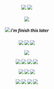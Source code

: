 <div align="center"> 

  ![](https://komarev.com/ghpvc/?username=LoveCrime&style=flat&color=54433B&base=19274&label=Visitors!) ![](https://gifcity.carrd.co/assets/images/gallery01/cbeceb71.gif?v=47652796)
<div align="center">
 <h5 align="center">
   <img src="https://files.catbox.moe/jtmnqh.png">
   
   <div align="center">
 <h5 align="center">
   <img src="https://files.catbox.moe/v0vhmq.png">
   i'm finish this later

 <h5 align="center">
   <a href="https://rentry.co/her6es/"><img src="https://files.catbox.moe/375cee.png"></img></a> <a href="https://lovecrime.atabook.org/"><img src="https://files.catbox.moe/ab56kk.png"></img></a> <a href="https://retrospring.net/@lovecrime"><img src="https://files.catbox.moe/3010l7.png"></img></a>

  <p align="center">
<img src=https://gifcity.carrd.co/assets/images/gallery44/0a1e352d.gif?v=52814815>

  <p align="center">
<img src=https://gifcity.carrd.co/assets/images/gallery20/982558ec.gif?v=52814815> <img src=https://gifcity.carrd.co/assets/images/gallery20/30bd7c76.gif?v=52814815> <img src=https://gifcity.carrd.co/assets/images/gallery20/154c044f.gif?v=52814815> <img src=https://gifcity.carrd.co/assets/images/gallery20/e5ffd43e.gif?v=52814815>
<p align="center">
<img src=https://gifcity.carrd.co/assets/images/gallery20/0673cf33.gif?v=52814815> <img src=https://gifcity.carrd.co/assets/images/gallery20/0d4a13d9.gif?v=52814815> <img src=https://gifcity.carrd.co/assets/images/gallery20/982558ec.gif?v=52814815>
<p align="center">
<img src=https://files.catbox.moe/kpms1r.png> <img src=https://files.catbox.moe/ljetl2.png> <img src=https://files.catbox.moe/j7yao4.png> <img src=https://files.catbox.moe/qa3gm3.png>
